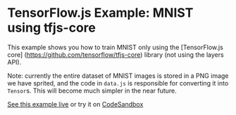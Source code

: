 # TensorFlow.js Example: MNIST using tfjs-core

This example shows you how to train MNIST only using the [TensorFlow.js core]
(https://github.com/tensorflow/tfjs-core) library (not using the layers API).

Note: currently the entire dataset of MNIST images is stored in a PNG image we have
sprited, and the code in `data.js` is responsible for converting it into
`Tensor`s. This will become much simpler in the near future.

[See this example live](https://storage.googleapis.com/tfjs-examples/mnist-core/dist/index.html) or try it on [CodeSandbox](https://codesandbox.io/s/github/tensorflow/tfjs-examples/tree/master/mnist-core)
